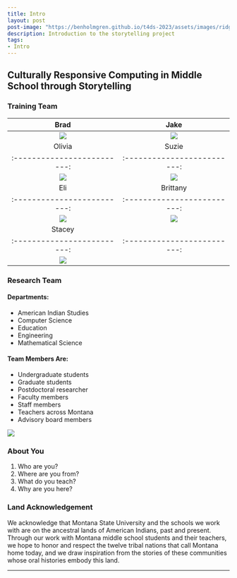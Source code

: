 ```yaml
---
title: Intro
layout: post
post-image: "https://benholmgren.github.io/t4ds-2023/assets/images/ridge.JPG"
description: Introduction to the storytelling project
tags:
- Intro
---
```


## Culturally Responsive Computing in Middle School through Storytelling

### Training Team

Brad | Jake 
:-------------------------:|:-------------------------:
![](https://montanastorytelling.github.io/beaded-bag-trainings/assets/images/brad.jpg) | ![](https://montanastorytelling.github.io/beaded-bag-trainings/assets/images/jake.jpg) 
 Olivia | Suzie 
:-------------------------:|:-------------------------:
![](https://montanastorytelling.github.io/beaded-bag-trainings/assets/images/olivia.jpg) | ![](https://montanastorytelling.github.io/beaded-bag-trainings/assets/images/suzie.jpg)
 Eli | Brittany 
:-------------------------:|:-------------------------:
![](https://montanastorytelling.github.io/beaded-bag-trainings/assets/images/eli.jpg) | ![](https://montanastorytelling.github.io/beaded-bag-trainings/assets/images/brittany.jpg)
Stacey | 
:-------------------------:|:-------------------------:
![](https://montanastorytelling.github.io/beaded-bag-trainings/assets/images/stacey.jpg) | 


### Research Team

#### Departments:
* American Indian Studies
* Computer Science
* Education
* Engineering
* Mathematical Science

#### Team Members Are:
* Undergraduate students
* Graduate students
* Postdoctoral researcher
* Faculty members
* Staff members
* Teachers across Montana
* Advisory board members

![](https://montanastorytelling.github.io/beaded-bag-trainings/assets/images/team.jpg)


### About You

1. Who are you?
2. Where are you from?
3. What do you teach?
4. Why are you here?

### Land Acknowledgement

We acknowledge that Montana State University and the schools we work with are on the ancestral lands of American Indians, past and present. Through our work with Montana middle school students and their teachers, we hope to honor and respect the twelve tribal nations that call Montana home today, and we draw inspiration from the stories of these communities whose oral histories embody this land.

---
